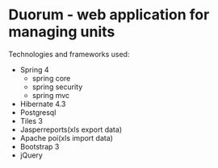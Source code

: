 Duorum - web application for managing units
=======

Technologies and frameworks used:

* Spring 4
  * spring core
  * spring security
  * spring mvc
* Hibernate 4.3
* Postgresql
* Tiles 3
* Jasperreports(xls export data)
* Apache poi(xls import data)
* Bootstrap 3
* jQuery

